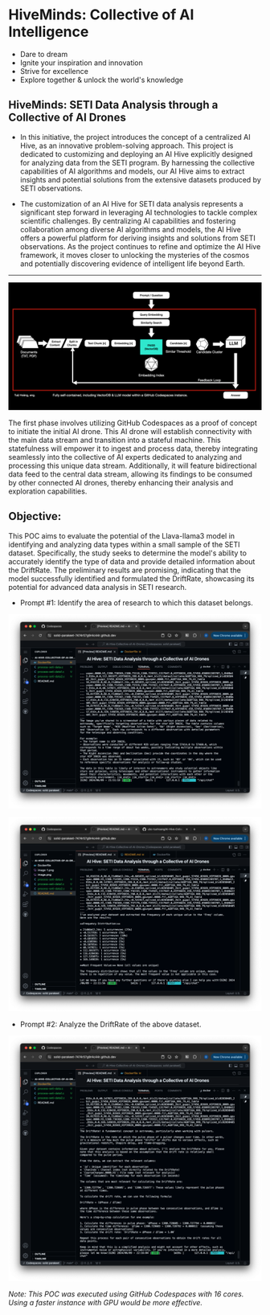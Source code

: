 # HiveMinds: Collective of AI Intelligence

- Dare to dream
- Ignite your inspiration and innovation
- Strive for excellence
- Explore together & unlock the world's knowledge

## HiveMinds: SETI Data Analysis through a Collective of AI Drones

- In this initiative, the project introduces the concept of a centralized AI Hive, as an innovative problem-solving approach. This project is dedicated to customizing and deploying an AI Hive explicitly designed for analyzing data from the SETI program. By harnessing the collective capabilities of AI algorithms and models, our AI Hive aims to extract insights and potential solutions from the extensive datasets produced by SETI observations.

- The customization of an AI Hive for SETI data analysis represents a significant step forward in leveraging AI technologies to tackle complex scientific challenges. By centralizing AI capabilities and fostering collaboration among diverse AI algorithms and models, the AI Hive offers a powerful platform for deriving insights and solutions from SETI observations. As the project continues to refine and optimize the AI Hive framework, it moves closer to unlocking the mysteries of the cosmos and potentially discovering evidence of intelligent life beyond Earth.

--------------

![alt text](image-3.png)


The first phase involves utilizing GitHub Codespaces as a proof of concept to initiate the initial AI drone. This AI drone will establish connectivity with the main data stream and transition into a stateful machine. This statefulness will empower it to ingest and process data, thereby integrating seamlessly into the collective of AI experts dedicated to analyzing and processing this unique data stream. Additionally, it will feature bidirectional data feed to the central data stream, allowing its findings to be consumed by other connected AI drones, thereby enhancing their analysis and exploration capabilities.


## Objective:

This POC aims to evaluate the potential of the Llava-llama3 model in identifying and analyzing data types within a small sample of the SETI dataset. Specifically, the study seeks to determine the model's ability to accurately identify the type of data and provide detailed information about the DriftRate. The preliminary results are promising, indicating that the model successfully identified and formulated the DriftRate, showcasing its potential for advanced data analysis in SETI research.

- Prompt #1: Identify the area of research to which this dataset belongs. 

![alt text](image.png)

![alt text](image-2.png)


- Prompt #2: Analyze the DriftRate of the above dataset.

![alt text](image-1.png)


_Note: This POC was executed using GitHub Codespaces with 16 cores. Using a faster instance with GPU would be more effective._

